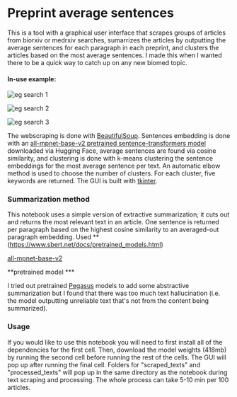 # Preprint average sentences
This is a tool with a graphical user interface that scrapes groups of articles from biorxiv or medrxiv searches, sumarrizes the articles by outputting the average sentences for each paragraph in each preprint, and clusters the articles based on the most average sentences. I made this when I wanted there to be a quick way to catch up on any new biomed topic. 

#### In-use example:
![eg search 1](https://user-images.githubusercontent.com/68296887/134078645-c7ba8a72-aa70-48fe-9894-8d5b3489ad4f.png)

![eg search 2](https://user-images.githubusercontent.com/68296887/134078656-af488441-df05-4382-a1cd-7ae4a012a2ce.png)

![eg search 3](https://user-images.githubusercontent.com/68296887/134078745-c929c9e6-8c2d-4467-b340-1abe916b6120.png)



The webscraping is done with [BeautifulSoup](https://www.crummy.com/software/BeautifulSoup/bs4/doc/). Sentences embedding is done with an [all-mpnet-base-v2 pretrained sentence-transformers model](https://huggingface.co/sentence-transformers/stsb-mpnet-base-v2) downloaded via Hugging Face, average sentences are found via cosine similarity, and clustering is done with k-means clustering the sentence embeddings for the most average sentence per text. An automatic elbow method is used to choose the number of clusters. For each cluster, five keywords are returned. The GUI is built with [tkinter](https://tkdocs.com/). 


### Summarization method
This notebook uses a simple version of extractive summarization; it cuts out and returns the most relevant text in an article. One sentence is returned per paragraph based on the highest cosine similarity to an averaged-out paragraph embedding.
Used **(https://www.sbert.net/docs/pretrained_models.html)

[all-mpnet-base-v2](https://www.sbert.net/docs/pretrained_models.html)

**pretrained model ***

I tried out pretrained [Pegasus](https://huggingface.co/transformers/model_doc/pegasus.html) models to add some abstractive summarization but I found that there was too much text hallucination (i.e. the model outputting unreliable text that's not from the content being summarized).

### Usage
If you would like to use this notebook you will need to first install all of the dependencies for the first cell. Then, download the model weights (418mb) by running the second cell before running the rest of the cells. The GUI will pop up after running the final cell. Folders for "scraped_texts" and "processed_texts" will pop up in the same directory as the notebook during text scraping and processing. The whole process can take 5-10 min per 100 articles.
